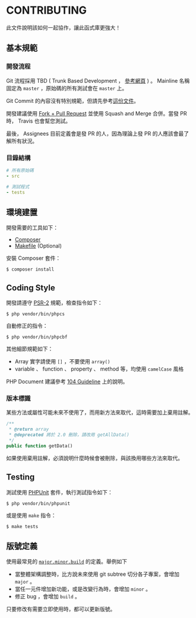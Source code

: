 # CONTRIBUTING

此文件說明該如何一起協作，讓此函式庫更強大！

## 基本規範

### 開發流程

Git 流程採用 TBD ( Trunk Based Development ， [參考網頁](http://paulhammant.com/2013/04/05/what-is-trunk-based-development/) ) 。 Mainline 名稱固定為 `master` ，原始碼的所有測試會在 `master` 上。

Git Commit 的內容沒有特別規範，但請先參考[這份文件](https://blog.louie.lu/2017/03/21/%E5%A6%82%E4%BD%95%E5%AF%AB%E4%B8%80%E5%80%8B-git-commit-message/)。

開發建議使用 [Fork + Pull Request](https://git-scm.com/book/zh-tw/v2/GitHub-%E5%8F%83%E8%88%87%E4%B8%80%E5%80%8B%E5%B0%88%E6%A1%88) 並使用 Squash and Merge 合併。當發 PR 時， Travis 也會幫您測試。

最後， Assignees 目前定義會是發 PR 的人，因為理論上發 PR 的人應該會最了解所有狀況。

### 目錄結構

```yaml
# 所有原始碼
- src

# 測試程式
- tests
```

## 環境建置

開發需要的工具如下：

* [Composer][]
* [Makefile][]  (Optional)

安裝 Composer 套件：

    $ composer install

## Coding Style

開發請遵守 [PSR-2](http://www.php-fig.org/psr/psr-2/) 規範，檢查指令如下：

    $ php vendor/bin/phpcs

自動修正的指令：

    $ php vendor/bin/phpcbf

其他細節規範如下：

* Array 實字請使用 `[]` ，不要使用 `array()`
* variable 、 function 、 property 、 method 等，均使用 `camelCase` 風格 

PHP Document 建議參考 [104 Guideline][] 上的說明。

### 版本標識

某些方法或屬性可能未來不使用了，而用新方法來取代，這時需要加上棄用註解。

```php
/**
 * @return array
 * @deprecated 將於 2.0 刪除，請改用 getAllData()
 */
public function getData()
```

如果使用棄用註解，必須說明什麼時候會被刪除，與該換用哪些方法來取代。

## Testing

測試使用 [PHPUnit][] 套件，執行測試指令如下：

    $ php vendor/bin/phpunit

或是使用 `make` 指令： 

    $ make tests

## 版號定義

使用最常見的 [`major.minor.build`](http://www.ithome.com.tw/voice/85505) 的定義。舉例如下

* 當整體架構調整時，比方說未來使用 git subtree 切分各子專案，會增加 `major` 。
* 當任一元件增加新功能，或是改變行為時，會增加 `minor` 。
* 修正 bug ，會增加 `build` 。

只要修改有需要立即使用時，都可以更新版號。

[PHPUnit]: https://phpunit.de/
[Composer]: https://getcomposer.org/
[Makefile]: https://www.gnu.org/software/make/manual/make.html
[104 Guideline]: https://github.com/104corp/guideline-draft/blob/master/language/php/phpdoc.md
